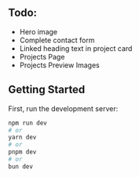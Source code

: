 ## Todo:

- Hero image
- Complete contact form
- Linked heading text in project card
- Projects Page
- Projects Preview Images

## Getting Started

First, run the development server:

```bash
npm run dev
# or
yarn dev
# or
pnpm dev
# or
bun dev
```
